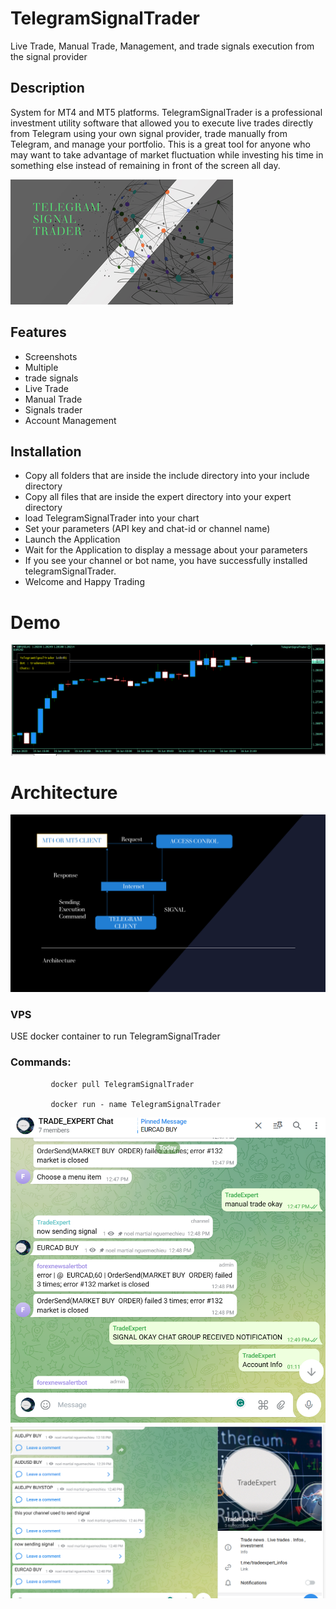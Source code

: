 # TelegramSignalTrader

 Live Trade, Manual Trade, Management, and  trade signals  execution from the signal provider

## Description 
System for MT4 and MT5   platforms.
TelegramSignalTrader is a professional investment utility software that allowed you to execute live trades directly from Telegram using your 
own signal provider, trade manually from Telegram, and manage your portfolio.
This is a great tool for anyone who may want to take advantage of market fluctuation while investing his time in something else instead of remaining in front of the screen all day.


![image](logo.png)
## Features

- Screenshots
- Multiple
- trade signals
- Live Trade
- Manual Trade
- Signals trader
- Account Management

## Installation
 - Copy all  folders  that are inside the include directory into your include directory
 - Copy all files that are inside the expert directory into your expert directory
 - load TelegramSignalTrader into your chart
 - Set your parameters (API key and chat-id or channel name)
 - Launch the Application
 - Wait for the Application to display a message about your parameters
 - If you see your channel or bot name, you have successfully installed telegramSignalTrader.
- Welcome and Happy Trading
# Demo

[![Watch the video](telegramsignaltrader.png)](https://youtu.be/k0Ly_gyRb5U)

# Architecture

![configuration](architechture.png)

### VPS 
USE docker container to run TelegramSignalTrader
      
### Commands:
             docker pull TelegramSignalTrader
             
             docker run - name TelegramSignalTrader
![chat message](chat.png)
![channel](channel.png)
